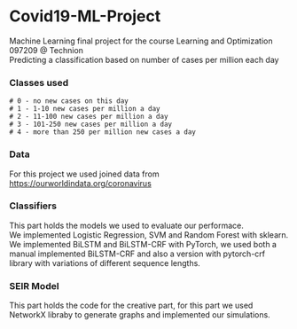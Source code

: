 # Covid19-ML-Project
Machine Learning final project for the course Learning and Optimization 097209 @ Technion \
Predicting a classification based on number of cases per million each day 
### Classes used
```
# 0 - no new cases on this day
# 1 - 1-10 new cases per million a day
# 2 - 11-100 new cases per million a day
# 3 - 101-250 new cases per million a day
# 4 - more than 250 per million new cases a day
```
### Data
For this project we used joined data from https://ourworldindata.org/coronavirus

### Classifiers
This part holds the models we used to evaluate our performace. <br>
We implemented Logistic Regression, SVM and Random Forest with sklearn. <br>
We implemented BiLSTM and BiLSTM-CRF with PyTorch, we used both a manual implemented BiLSTM-CRF and also a version with pytorch-crf library with variations of different sequence lengths. <br>

### SEIR Model
This part holds the code for the creative part, for this part we used NetworkX libraby to generate graphs and implemented our simulations.
